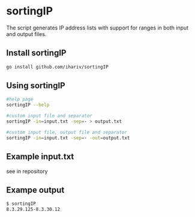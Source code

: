 # sortingIP

The script generates IP address lists with support for ranges in both input and output files.

## Install sortingIP
```bash
go install github.com/ihariv/sortingIP
```
## Using sortingIP
```bash
#help page
sortingIP --help

#custom input file and separator
sortingIP -in=input.txt -sep=- > output.txt

#custom input file, output file and separator 
sortingIP -in=input.txt -sep=- -out=output.txt
```
## Example input.txt

see in repository

## Exampe output
```bash
$ sortingIP
8.3.29.125-8.3.30.12
```